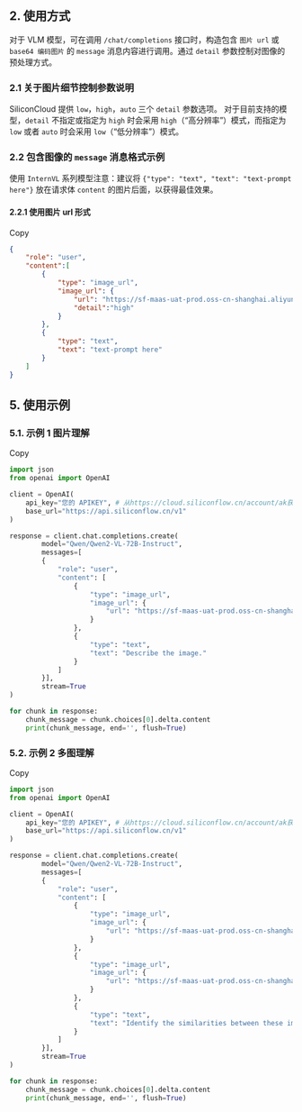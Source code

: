 ## 2. 使用方式

对于 VLM 模型，可在调用 `/chat/completions` 接口时，构造包含 `图片 url` 或 `base64 编码图片` 的 `message` 消息内容进行调用。通过 `detail` 参数控制对图像的预处理方式。

### [](https://docs.siliconflow.cn/cn/userguide/capabilities/vision#2-1-关于图片细节控制参数说明)

### 2.1 关于图片细节控制参数说明

SiliconCloud 提供 `low`，`high`，`auto` 三个 `detail` 参数选项。 对于目前支持的模型，`detail` 不指定或指定为 `high` 时会采用 `high`（“高分辨率”）模式，而指定为 `low` 或者 `auto` 时会采用 `low`（“低分辨率”）模式。

### [](https://docs.siliconflow.cn/cn/userguide/capabilities/vision#2-2-包含图像的-message-消息格式示例)

### 2.2 包含图像的 `message` 消息格式示例



 使用 `InternVL` 系列模型注意：建议将 `{"type": "text", "text": "text-prompt here"}` 放在请求体 `content` 的图片后面，以获得最佳效果。 

#### [](https://docs.siliconflow.cn/cn/userguide/capabilities/vision#2-2-1-使用图片-url-形式)

#### 2.2.1 使用图片 url 形式

Copy

```json
{
    "role": "user",
    "content":[
        {
            "type": "image_url",
            "image_url": {
                "url": "https://sf-maas-uat-prod.oss-cn-shanghai.aliyuncs.com/outputs/658c7434-ec12-49cc-90e6-fe22ccccaf62_00001_.png",
                "detail":"high"
            }
        },
        {
            "type": "text",
            "text": "text-prompt here"
        }
    ]
}
```

## 5. 使用示例

### [](https://docs.siliconflow.cn/cn/userguide/capabilities/vision#5-1-示例-1-图片理解)

### 5.1. 示例 1 图片理解

Copy

```python
import json  
from openai import OpenAI

client = OpenAI(
    api_key="您的 APIKEY", # 从https://cloud.siliconflow.cn/account/ak获取
    base_url="https://api.siliconflow.cn/v1"
)

response = client.chat.completions.create(
        model="Qwen/Qwen2-VL-72B-Instruct",
        messages=[
        {
            "role": "user",
            "content": [
                {
                    "type": "image_url",
                    "image_url": {
                        "url": "https://sf-maas-uat-prod.oss-cn-shanghai.aliyuncs.com/dog.png"
                    }
                },
                {
                    "type": "text",
                    "text": "Describe the image."
                }
            ]
        }],
        stream=True
)

for chunk in response:
    chunk_message = chunk.choices[0].delta.content
    print(chunk_message, end='', flush=True)
```

### [](https://docs.siliconflow.cn/cn/userguide/capabilities/vision#5-2-示例-2-多图理解)

### 5.2. 示例 2 多图理解

Copy

```python
import json  
from openai import OpenAI

client = OpenAI(
    api_key="您的 APIKEY", # 从https://cloud.siliconflow.cn/account/ak获取
    base_url="https://api.siliconflow.cn/v1"
)

response = client.chat.completions.create(
        model="Qwen/Qwen2-VL-72B-Instruct",
        messages=[
        {
            "role": "user",
            "content": [
                {
                    "type": "image_url",
                    "image_url": {
                        "url": "https://sf-maas-uat-prod.oss-cn-shanghai.aliyuncs.com/dog.png"
                    }
                },
                {
                    "type": "image_url",
                    "image_url": {
                        "url": "https://sf-maas-uat-prod.oss-cn-shanghai.aliyuncs.com/shark.jpg"
                    }
                },
                {
                    "type": "text",
                    "text": "Identify the similarities between these images."
                }
            ]
        }],
        stream=True
)

for chunk in response:
    chunk_message = chunk.choices[0].delta.content
    print(chunk_message, end='', flush=True)
```